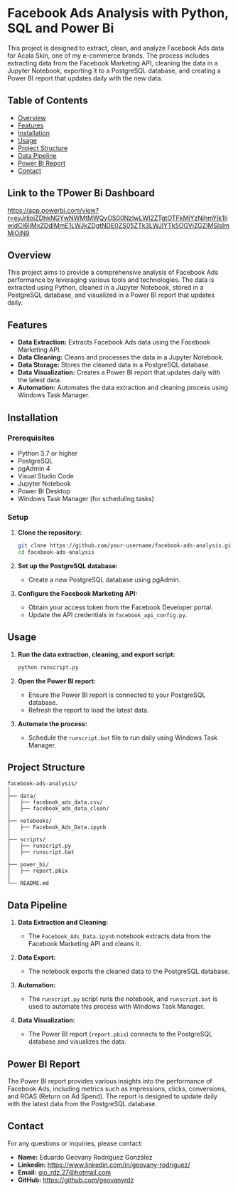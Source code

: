 # Facebook Ads Analysis with Python, SQL and Power Bi

This project is designed to extract, clean, and analyze Facebook Ads data for Acala Skin, one of my e-commerce brands. The process includes extracting data from the Facebook Marketing API, cleaning the data in a Jupyter Notebook, exporting it to a PostgreSQL database, and creating a Power BI report that updates daily with the new data.

## Table of Contents

- [Overview](#overview)
- [Features](#features)
- [Installation](#installation)
- [Usage](#usage)
- [Project Structure](#project-structure)
- [Data Pipeline](#data-pipeline)
- [Power BI Report](#power-bi-report)
- [Contact](#contact)

## Link to the TPower Bi Dashboard
https://app.powerbi.com/view?r=eyJrIjoiZDhkNGYwNWMtMWQyOS00NzIwLWI2ZTgtOTFkMjYzNjhmYjk1IiwidCI6IjMxZDdlMmE1LWJkZDgtNDE0ZS05ZTk3LWJlYTk5OGViZGZlMSIsImMiOjN9

## Overview

This project aims to provide a comprehensive analysis of Facebook Ads performance by leveraging various tools and technologies. The data is extracted using Python, cleaned in a Jupyter Notebook, stored in a PostgreSQL database, and visualized in a Power BI report that updates daily.

## Features

- **Data Extraction:** Extracts Facebook Ads data using the Facebook Marketing API.
- **Data Cleaning:** Cleans and processes the data in a Jupyter Notebook.
- **Data Storage:** Stores the cleaned data in a PostgreSQL database.
- **Data Visualization:** Creates a Power BI report that updates daily with the latest data.
- **Automation:** Automates the data extraction and cleaning process using Windows Task Manager.

## Installation

### Prerequisites

- Python 3.7 or higher
- PostgreSQL
- pgAdmin 4
- Visual Studio Code
- Jupyter Notebook
- Power BI Desktop
- Windows Task Manager (for scheduling tasks)

### Setup

1. **Clone the repository:**
    ```sh
    git clone https://github.com/your-username/facebook-ads-analysis.git
    cd facebook-ads-analysis
    ```

3. **Set up the PostgreSQL database:**
    - Create a new PostgreSQL database using pgAdmin.

4. **Configure the Facebook Marketing API:**
    - Obtain your access token from the Facebook Developer portal.
    - Update the API credentials in `facebook_api_config.py`.

## Usage

1. **Run the data extraction, cleaning, and export script:**
    ```sh
    python runscript.py
    ```

2. **Open the Power BI report:**
    - Ensure the Power BI report is connected to your PostgreSQL database.
    - Refresh the report to load the latest data.

3. **Automate the process:**
    - Schedule the `runscript.bat` file to run daily using Windows Task Manager.

## Project Structure

```plaintext
facebook-ads-analysis/
│
├── data/
│   ├── facebook_ads_data.csv/
│   ├── facebook_ads_data_clean/
│
├── notebooks/
│   ├── Facebook_Ads_Data.ipynb
│
├── scripts/
│   ├── runscript.py
│   ├── runscript.bat
│
├── power_bi/
│   ├── report.pbix
│
└── README.md
```
## Data Pipeline

1. **Data Extraction and Cleaning:**
    - The `Facebook_Ads_Data.ipynb` notebook extracts data from the Facebook Marketing API and cleans it.

2. **Data Export:**
    - The notebook exports the cleaned data to the PostgreSQL database.

3. **Automation:**
    - The `runscript.py` script runs the notebook, and `runscript.bat` is used to automate this process with Windows Task Manager.

4. **Data Visualization:**
    - The Power BI report (`report.pbix`) connects to the PostgreSQL database and visualizes the data.

## Power BI Report

The Power BI report provides various insights into the performance of Facebook Ads, including metrics such as impressions, clicks, conversions, and ROAS (Return on Ad Spend). The report is designed to update daily with the latest data from the PostgreSQL database.

## Contact

For any questions or inquiries, please contact:

- **Name:** Eduardo Geovany Rodríguez González
- **Linkedin:** https://www.linkedin.com/in/geovany-rodriguez/
- **Email:** gio_rdz.27@hotmail.com
- **GitHub:** https://github.com/geovanyrdz

